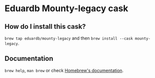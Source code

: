 # Eduardb Mounty-legacy cask

## How do I install this cask?
`brew tap eduardb/mounty-legacy` and then `brew install --cask mounty-legacy`.

## Documentation
`brew help`, `man brew` or check [Homebrew's documentation](https://docs.brew.sh).
